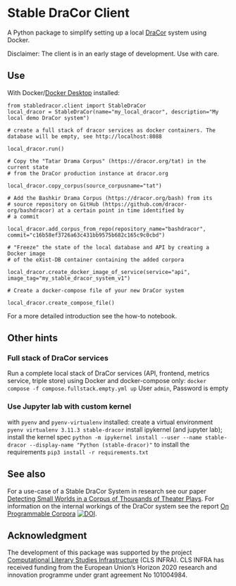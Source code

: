 # Stable DraCor Client

A Python package to simplify setting up a local [DraCor](https://dracor.org) system using Docker.

Disclaimer: The client is in an early stage of development. Use with care.

## Use

With Docker/[Docker Desktop](https://www.docker.com/products/docker-desktop) installed:

```
from stabledracor.client import StableDraCor
local_dracor = StableDraCor(name="my_local_dracor", description="My local demo DraCor system")

# create a full stack of dracor services as docker containers. The database will be empty, see http://localhost:8088

local_dracor.run() 

# Copy the "Tatar Drama Corpus" (https://dracor.org/tat) in the current state 
# from the DraCor production instance at dracor.org

local_dracor.copy_corpus(source_corpusname="tat")

# Add the Bashkir Drama Corpus (https://dracor.org/bash) from its 
# source repository on GitHub (https://github.com/dracor-org/bashdracor) at a certain point in time identified by
# a commit

local_dracor.add_corpus_from_repo(repository_name="bashdracor", commit="c16b58ef3726a63c431bb9575b682c165c9c0cbd")

# "Freeze" the state of the local database and API by creating a Docker image 
# of the eXist-DB container containing the added corpora

local_dracor.create_docker_image_of_service(service="api", image_tag="my_stable_dracor_system_v1")

# Create a docker-compose file of your new DraCor system

local_dracor.create_compose_file()
```

For a more detailed introduction see the how-to notebook. 

## Other hints

### Full stack of DraCor services
Run a complete local stack of DraCor services (API, frontend, metrics service, triple store) 
using Docker and docker-compose only:
`docker compose -f compose.fullstack.empty.yml up`
User `admin`, Password is empty

### Use Jupyter lab with custom kernel
with `pyenv` and `pyenv-virtualenv` installed:
create a virtual environment `pyenv virtualenv 3.11.3 stable-dracor`
install ipykernel (and jupyter lab); install the kernel spec
`python -m ipykernel install --user --name stable-dracor --display-name "Python (stable-dracor)"`
to install the requirements `pip3 install -r requirements.txt`

## See also
For a use-case of a Stable DraCor System in research see our paper 
[Detecting Small Worlds in a Corpus of Thousands of Theater Plays](https://github.com/dracor-org/small-world-paper/tree/publication-version).
For information on the internal workings of the DraCor system see the report [On Programmable Corpora](https://doi.org/10.5281/zenodo.7664964) [![DOI](https://zenodo.org/badge/DOI/10.5281/zenodo.7664964.svg)](https://doi.org/10.5281/zenodo.7664964).

## Acknowledgment
The development of this package was supported by the project [Computational Literary Studies Infrastructure](https://clsinfra.io) (CLS INFRA). 
CLS INFRA has received funding from the European Union’s Horizon 2020 research and innovation programme under grant agreement No 101004984.